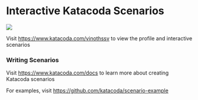 # Interactive Katacoda Scenarios

[![](http://shields.katacoda.com/katacoda/vinothssv/count.svg)](https://www.katacoda.com/vinothssv "Get your profile on Katacoda.com")

Visit https://www.katacoda.com/vinothssv to view the profile and interactive scenarios

### Writing Scenarios
Visit https://www.katacoda.com/docs to learn more about creating Katacoda scenarios

For examples, visit https://github.com/katacoda/scenario-example
